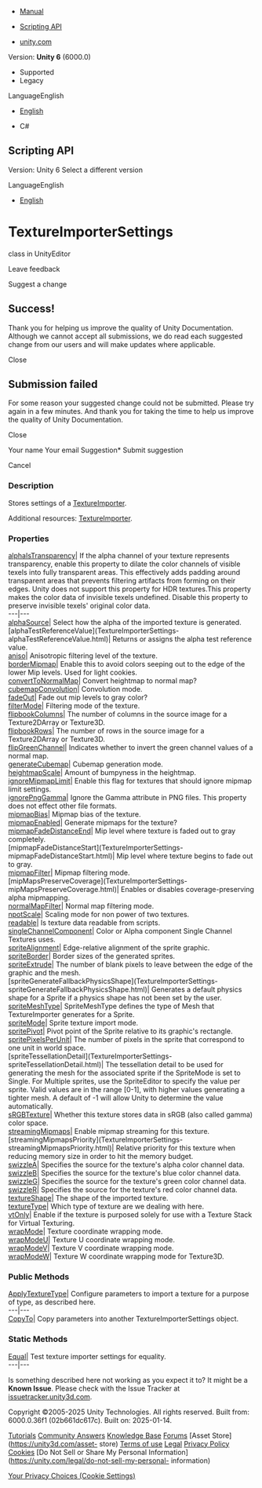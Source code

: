 [ ]()

  * [Manual](../Manual/index.html)
  * [Scripting API](../ScriptReference/index.html)

  * [unity.com](https://unity.com/)

Version: **Unity 6** (6000.0)

  * Supported
  * Legacy

LanguageEnglish

  * [English]()

  * C#

[ ](https://docs.unity3d.com)

## Scripting API

Version: Unity 6 Select a different version

LanguageEnglish

  * [English]()

# TextureImporterSettings

class in UnityEditor

Leave feedback

Suggest a change

## Success!

Thank you for helping us improve the quality of Unity Documentation. Although
we cannot accept all submissions, we do read each suggested change from our
users and will make updates where applicable.

Close

## Submission failed

For some reason your suggested change could not be submitted. Please <a>try
again</a> in a few minutes. And thank you for taking the time to help us
improve the quality of Unity Documentation.

Close

Your name Your email Suggestion* Submit suggestion

Cancel

[ ]()

### Description

Stores settings of a [TextureImporter](TextureImporter.html).

Additional resources: [TextureImporter](TextureImporter.html).

### Properties

[alphaIsTransparency](TextureImporterSettings-alphaIsTransparency.html)| If
the alpha channel of your texture represents transparency, enable this
property to dilate the color channels of visible texels into fully transparent
areas. This effectively adds padding around transparent areas that prevents
filtering artifacts from forming on their edges. Unity does not support this
property for HDR textures.This property makes the color data of invisible
texels undefined. Disable this property to preserve invisible texels' original
color data.  
---|---  
[alphaSource](TextureImporterSettings-alphaSource.html)| Select how the alpha
of the imported texture is generated.  
[alphaTestReferenceValue](TextureImporterSettings-
alphaTestReferenceValue.html)| Returns or assigns the alpha test reference
value.  
[aniso](TextureImporterSettings-aniso.html)| Anisotropic filtering level of
the texture.  
[borderMipmap](TextureImporterSettings-borderMipmap.html)| Enable this to
avoid colors seeping out to the edge of the lower Mip levels. Used for light
cookies.  
[convertToNormalMap](TextureImporterSettings-convertToNormalMap.html)| Convert
heightmap to normal map?  
[cubemapConvolution](TextureImporterSettings-cubemapConvolution.html)|
Convolution mode.  
[fadeOut](TextureImporterSettings-fadeOut.html)| Fade out mip levels to gray
color?  
[filterMode](TextureImporterSettings-filterMode.html)| Filtering mode of the
texture.  
[flipbookColumns](TextureImporterSettings-flipbookColumns.html)| The number of
columns in the source image for a Texture2DArray or Texture3D.  
[flipbookRows](TextureImporterSettings-flipbookRows.html)| The number of rows
in the source image for a Texture2DArray or Texture3D.  
[flipGreenChannel](TextureImporterSettings-flipGreenChannel.html)| Indicates
whether to invert the green channel values of a normal map.  
[generateCubemap](TextureImporterSettings-generateCubemap.html)| Cubemap
generation mode.  
[heightmapScale](TextureImporterSettings-heightmapScale.html)| Amount of
bumpyness in the heightmap.  
[ignoreMipmapLimit](TextureImporterSettings-ignoreMipmapLimit.html)| Enable
this flag for textures that should ignore mipmap limit settings.  
[ignorePngGamma](TextureImporterSettings-ignorePngGamma.html)| Ignore the
Gamma attribute in PNG files. This property does not effect other file
formats.  
[mipmapBias](TextureImporterSettings-mipmapBias.html)| Mipmap bias of the
texture.  
[mipmapEnabled](TextureImporterSettings-mipmapEnabled.html)| Generate mipmaps
for the texture?  
[mipmapFadeDistanceEnd](TextureImporterSettings-mipmapFadeDistanceEnd.html)|
Mip level where texture is faded out to gray completely.  
[mipmapFadeDistanceStart](TextureImporterSettings-
mipmapFadeDistanceStart.html)| Mip level where texture begins to fade out to
gray.  
[mipmapFilter](TextureImporterSettings-mipmapFilter.html)| Mipmap filtering
mode.  
[mipMapsPreserveCoverage](TextureImporterSettings-
mipMapsPreserveCoverage.html)| Enables or disables coverage-preserving alpha
mipmapping.  
[normalMapFilter](TextureImporterSettings-normalMapFilter.html)| Normal map
filtering mode.  
[npotScale](TextureImporterSettings-npotScale.html)| Scaling mode for non
power of two textures.  
[readable](TextureImporterSettings-readable.html)| Is texture data readable
from scripts.  
[singleChannelComponent](TextureImporterSettings-singleChannelComponent.html)|
Color or Alpha component Single Channel Textures uses.  
[spriteAlignment](TextureImporterSettings-spriteAlignment.html)| Edge-relative
alignment of the sprite graphic.  
[spriteBorder](TextureImporterSettings-spriteBorder.html)| Border sizes of the
generated sprites.  
[spriteExtrude](TextureImporterSettings-spriteExtrude.html)| The number of
blank pixels to leave between the edge of the graphic and the mesh.  
[spriteGenerateFallbackPhysicsShape](TextureImporterSettings-
spriteGenerateFallbackPhysicsShape.html)| Generates a default physics shape
for a Sprite if a physics shape has not been set by the user.  
[spriteMeshType](TextureImporterSettings-spriteMeshType.html)|  SpriteMeshType
defines the type of Mesh that TextureImporter generates for a Sprite.  
[spriteMode](TextureImporterSettings-spriteMode.html)| Sprite texture import
mode.  
[spritePivot](TextureImporterSettings-spritePivot.html)| Pivot point of the
Sprite relative to its graphic's rectangle.  
[spritePixelsPerUnit](TextureImporterSettings-spritePixelsPerUnit.html)| The
number of pixels in the sprite that correspond to one unit in world space.  
[spriteTessellationDetail](TextureImporterSettings-
spriteTessellationDetail.html)| The tessellation detail to be used for
generating the mesh for the associated sprite if the SpriteMode is set to
Single. For Multiple sprites, use the SpriteEditor to specify the value per
sprite. Valid values are in the range [0-1], with higher values generating a
tighter mesh. A default of -1 will allow Unity to determine the value
automatically.  
[sRGBTexture](TextureImporterSettings-sRGBTexture.html)| Whether this texture
stores data in sRGB (also called gamma) color space.  
[streamingMipmaps](TextureImporterSettings-streamingMipmaps.html)| Enable
mipmap streaming for this texture.  
[streamingMipmapsPriority](TextureImporterSettings-
streamingMipmapsPriority.html)| Relative priority for this texture when
reducing memory size in order to hit the memory budget.  
[swizzleA](TextureImporterSettings-swizzleA.html)| Specifies the source for
the texture's alpha color channel data.  
[swizzleB](TextureImporterSettings-swizzleB.html)| Specifies the source for
the texture's blue color channel data.  
[swizzleG](TextureImporterSettings-swizzleG.html)| Specifies the source for
the texture's green color channel data.  
[swizzleR](TextureImporterSettings-swizzleR.html)| Specifies the source for
the texture's red color channel data.  
[textureShape](TextureImporterSettings-textureShape.html)| The shape of the
imported texture.  
[textureType](TextureImporterSettings-textureType.html)| Which type of texture
are we dealing with here.  
[vtOnly](TextureImporterSettings-vtOnly.html)| Enable if the texture is
purposed solely for use with a Texture Stack for Virtual Texturing.  
[wrapMode](TextureImporterSettings-wrapMode.html)| Texture coordinate wrapping
mode.  
[wrapModeU](TextureImporterSettings-wrapModeU.html)| Texture U coordinate
wrapping mode.  
[wrapModeV](TextureImporterSettings-wrapModeV.html)| Texture V coordinate
wrapping mode.  
[wrapModeW](TextureImporterSettings-wrapModeW.html)| Texture W coordinate
wrapping mode for Texture3D.  
  
### Public Methods

[ApplyTextureType](TextureImporterSettings.ApplyTextureType.html)| Configure
parameters to import a texture for a purpose of type, as described here.  
---|---  
[CopyTo](TextureImporterSettings.CopyTo.html)| Copy parameters into another
TextureImporterSettings object.  
  
### Static Methods

[Equal](TextureImporterSettings.Equal.html)| Test texture importer settings
for equality.  
---|---  
  
Is something described here not working as you expect it to? It might be a
**Known Issue**. Please check with the Issue Tracker at
[issuetracker.unity3d.com](https://issuetracker.unity3d.com).

Copyright ©2005-2025 Unity Technologies. All rights reserved. Built from:
6000.0.36f1 (02b661dc617c). Built on: 2025-01-14.

[Tutorials](https://unity3d.com/learn) [Community
Answers](https://answers.unity3d.com) [Knowledge
Base](https://support.unity3d.com/hc/en-us)
[Forums](https://forum.unity3d.com) [Asset Store](https://unity3d.com/asset-
store) [Terms of use](https://docs.unity3d.com/Manual/TermsOfUse.html)
[Legal](https://unity.com/legal) [Privacy
Policy](https://unity.com/legal/privacy-policy)
[Cookies](https://unity.com/legal/cookie-policy) [Do Not Sell or Share My
Personal Information](https://unity.com/legal/do-not-sell-my-personal-
information)

[Your Privacy Choices (Cookie Settings)](javascript:void\(0\);)

